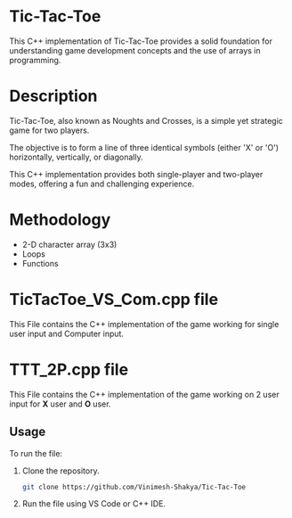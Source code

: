 # Tic-Tac-Toe
This C++ implementation of Tic-Tac-Toe provides a solid foundation for understanding game development concepts and the use of arrays in programming.

# Description

Tic-Tac-Toe, also known as Noughts and Crosses, is a simple yet strategic game for two players. 

The objective is to form a line of three identical symbols (either 'X' or 'O') horizontally, vertically, or diagonally. 

This C++ implementation provides both single-player and two-player modes, offering a fun and challenging experience.

# Methodology 

- 2-D character array (3x3)
- Loops
- Functions 

# TicTacToe_VS_Com.cpp file
This File contains the C++ implementation of the game working for single user input and Computer input.

# TTT_2P.cpp file 
This File contains the C++ implementation of the game working on 2 user input for **X** user and **O** user.

## Usage

To run the file:
1. Clone the repository.

   ```bash
   git clone https://github.com/Vinimesh-Shakya/Tic-Tac-Toe
   ```
2. Run the file using VS Code or C++ IDE.
